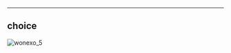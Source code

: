 
- - -

## choice
![wonexo_5](http://res.cloudinary.com/poetrique/image/upload/v1536065963/htmlpoems/wonexo/wonexo_5.png)